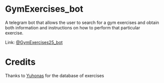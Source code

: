 # GymExercises_bot
A telegram bot that allows the user to search for a gym exercises and obtain both information and instructions on how to perform that particular exercise.

Link: [@GymExercises25_bot](https://t.me/GymExercises25_bot)

# Credits
Thanks to [Yuhonas](https://github.com/yuhonas/free-exercise-db) for the database of exercises
